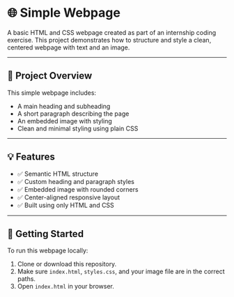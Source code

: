 # 🌐 Simple Webpage

A basic HTML and CSS webpage created as part of an internship coding exercise. This project demonstrates how to structure and style a clean, centered webpage with text and an image.

---

## 📄 Project Overview

This simple webpage includes:

- A main heading and subheading
- A short paragraph describing the page
- An embedded image with styling
- Clean and minimal styling using plain CSS

---

## 💡 Features

- ✅ Semantic HTML structure  
- ✅ Custom heading and paragraph styles  
- ✅ Embedded image with rounded corners  
- ✅ Center-aligned responsive layout  
- ✅ Built using only HTML and CSS  

---

## 🚀 Getting Started

To run this webpage locally:

1. Clone or download this repository.
2. Make sure `index.html`, `styles.css`, and your image file are in the correct paths.
3. Open `index.html` in your browser.
